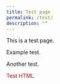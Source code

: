 ```yaml
---
title: Test page
permalink: /test/
description: ""
---
```

This is a test page.

Example test.

Another test. <div style="color:red"><p>Test HTML</p></div>